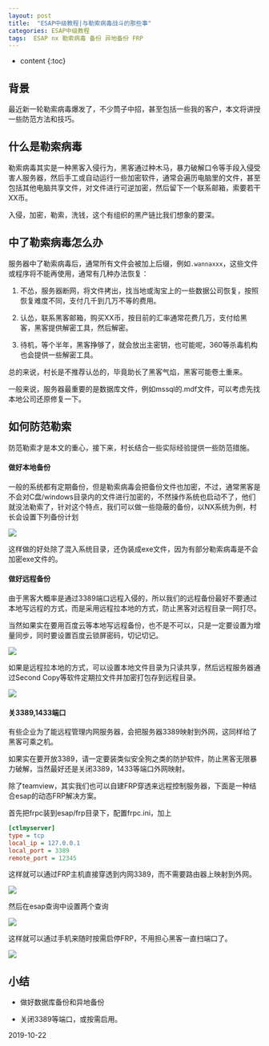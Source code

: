 ```yaml
---
layout: post
title:  "ESAP中级教程|与勒索病毒战斗的那些事"
categories: ESAP中级教程
tags:  ESAP nx 勒索病毒 备份 异地备份 FRP
---
```


* content
{:toc}

## 背景

最近新一轮勒索病毒爆发了，不少筒子中招，甚至包括一些我的客户，本文将讲授一些防范方法和技巧。

## 什么是勒索病毒

勒索病毒其实是一种黑客入侵行为，黑客通过种木马，暴力破解口令等手段入侵受害人服务器，然后手工或自动运行一些加密软件，通常会遍历电脑里的文件，甚至包括其他电脑共享文件，对文件进行可逆加密，然后留下一个联系邮箱，索要若干XX币。

入侵，加密，勒索，洗钱，这个有组织的黑产链比我们想象的要深。

## 中了勒索病毒怎么办

服务器中了勒索病毒后，通常所有文件会被加上后缀，例如`.wannaxxx`，这些文件或程序将不能再使用，通常有几种办法恢复：

1. 不怂，服务器断网，将文件拷出，找当地或淘宝上的一些数据公司恢复，按照恢复难度不同，支付几千到几万不等的费用。

2. 认怂，联系黑客邮箱，购买XX币，按目前的汇率通常花费几万，支付给黑客，黑客提供解密工具，然后解密。

3. 待机，等个半年，黑客挣够了，就会放出主密钥，也可能呢，360等杀毒机构也会提供一些解密工具。

总的来说，村长是不推荐认怂的，毕竟助长了黑客气焰，黑客可能卷土重来。

一般来说，服务器最重要的是数据库文件，例如mssql的.mdf文件，可以考虑先找本地公司还原修复一下。

## 如何防范勒索

防范勒索才是本文的重心，接下来，村长结合一些实际经验提供一些防范措施。

#### 做好本地备份

一般的系统都有定期备份，但是勒索病毒会把备份文件也加密，不过，通常黑客是不会对C盘/windows目录内的文件进行加密的，不然操作系统也启动不了，他们就没法勒索了，针对这个特点，我们可以做一些隐蔽的备份，以NX系统为例，村长会设置下列备份计划

![](/img/log18-1.png)

这样做的好处除了混入系统目录，还伪装成exe文件，因为有部分勒索病毒是不会加密exe文件的。

#### 做好远程备份

由于黑客大概率是通过3389端口远程入侵的，所以我们的远程备份最好不要通过本地写远程的方式，而是采用远程拉本地的方式，防止黑客对远程目录一网打尽。

当然如果实在要用百度云等本地写远程备份，也不是不可以，只是一定要设置为增量同步，同时要设置百度云锁屏密码，切记切记。

![](/img/log18-2.png)

如果是远程拉本地的方式，可以设置本地文件目录为只读共享，然后远程服务器通过Second Copy等软件定期拉文件并加密打包存到远程目录。

![](/img/log18-3.png)

#### 关3389,1433端口

有些企业为了能远程管理内网服务器，会把服务器3389映射到外网，这同样给了黑客可乘之机。

如果实在要开放3389，请一定要装类似安全狗之类的防护软件，防止黑客无限暴力破解，当然最好还是关闭3389，1433等端口外网映射。

除了teamview，其实我们也可以自建FRP穿透来远程控制服务器，下面是一种结合esap的动态FRP解决方案。

首先把frpc装到esap/frp目录下，配置frpc.ini，加上

```ini
[ctlmyserver]
type = tcp
local_ip = 127.0.0.1
local_port = 3389
remote_port = 12345
```

这样就可以通过FRP主机直接穿透到内网3389，而不需要路由器上映射到外网。

![](/img/log18-6.png)

然后在esap查询中设置两个查询

![](/img/log18-4.png)

这样就可以通过手机来随时按需启停FRP，不用担心黑客一直扫端口了。

![](/img/log18-5.png)

## 小结

* 做好数据库备份和异地备份

* 关闭3389等端口，或按需启用。

2019-10-22